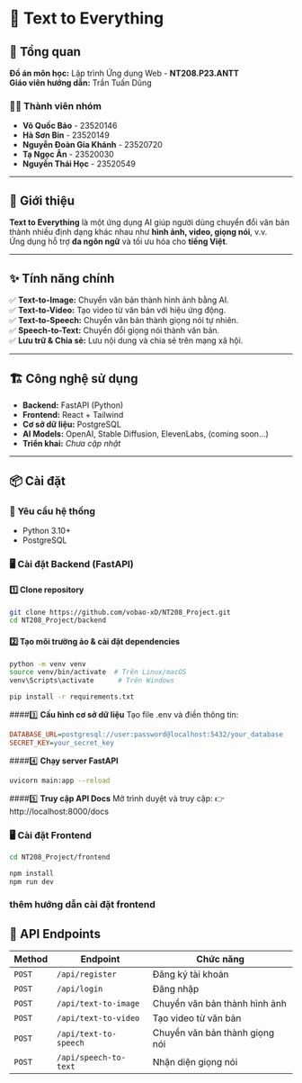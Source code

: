 # 📝 Text to Everything

## 📌 Tổng quan  
**Đồ án môn học:** Lập trình Ứng dụng Web - **NT208.P23.ANTT**  
**Giáo viên hướng dẫn:** Trần Tuấn Dũng  

### 👨‍💻 Thành viên nhóm  
- **Võ Quốc Bảo** - 23520146  
- **Hà Sơn Bin** - 23520149  
- **Nguyễn Đoàn Gia Khánh** - 23520720  
- **Tạ Ngọc Ân** - 23520030  
- **Nguyễn Thái Học** - 23520549  

---

## 🚀 Giới thiệu  
**Text to Everything** là một ứng dụng AI giúp người dùng chuyển đổi văn bản thành nhiều định dạng khác nhau như **hình ảnh, video, giọng nói**, v.v.  
Ứng dụng hỗ trợ **đa ngôn ngữ** và tối ưu hóa cho **tiếng Việt**.

---

## ✨ Tính năng chính  
✅ **Text-to-Image:** Chuyển văn bản thành hình ảnh bằng AI.  
✅ **Text-to-Video:** Tạo video từ văn bản với hiệu ứng động.  
✅ **Text-to-Speech:** Chuyển văn bản thành giọng nói tự nhiên.  
✅ **Speech-to-Text:** Chuyển đổi giọng nói thành văn bản.  
✅ **Lưu trữ & Chia sẻ:** Lưu nội dung và chia sẻ trên mạng xã hội.  

---

## 🏗 Công nghệ sử dụng  
- **Backend:** FastAPI (Python)  
- **Frontend:** React + Tailwind  
- **Cơ sở dữ liệu:** PostgreSQL  
- **AI Models:** OpenAI, Stable Diffusion, ElevenLabs, (coming soon...)  
- **Triển khai:** *Chưa cập nhật*  

---

## 📦 Cài đặt  

### 🔧 Yêu cầu hệ thống  
- Python 3.10+  
- PostgreSQL  

### 🖥️ Cài đặt Backend (FastAPI)  

#### 1️⃣ **Clone repository**  
```bash
git clone https://github.com/vobao-xD/NT208_Project.git
cd NT208_Project/backend
```
#### 2️⃣  **Tạo môi trường ảo & cài đặt dependencies**  
```bash
python -m venv venv
source venv/bin/activate  # Trên Linux/macOS
venv\Scripts\activate      # Trên Windows

pip install -r requirements.txt
```
####3️⃣ **Cấu hình cơ sở dữ liệu**
Tạo file .env và điền thông tin:
```ini
DATABASE_URL=postgresql://user:password@localhost:5432/your_database
SECRET_KEY=your_secret_key
```
####4️⃣ **Chạy server FastAPI**
```bash
uvicorn main:app --reload
```
####5️⃣ **Truy cập API Docs**
Mở trình duyệt và truy cập:
👉 http://localhost:8000/docs
### 🖥️ Cài đặt Frontend 
```bash
cd NT208_Project/frontend

npm install
npm run dev
```
### thêm hướng dẫn cài đặt frontend
## 📌 API Endpoints

| Method | Endpoint              | Chức năng                          |
|--------|-----------------------|-----------------------------------|
| `POST` | `/api/register`       | Đăng ký tài khoản                 |
| `POST` | `/api/login`          | Đăng nhập                         |
| `POST` | `/api/text-to-image`  | Chuyển văn bản thành hình ảnh     |
| `POST` | `/api/text-to-video`  | Tạo video từ văn bản              |
| `POST` | `/api/text-to-speech` | Chuyển văn bản thành giọng nói    |
| `POST` | `/api/speech-to-text` | Nhận diện giọng nói               |
